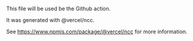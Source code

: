 This file will be used be the Github action.

It was generated with @vercel/ncc.

See https://www.npmjs.com/package/@vercel/ncc for more information.

